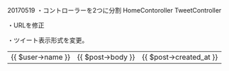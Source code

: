 20170519
・コントローラーを2つに分割
HomeContoroller
TweetController

・URLを修正

・ツイート表示形式を変更。
<table>
  <tr>
    <td>{{ $user->name }}</td>
    <td>{{ $post->body }}</td>
    <td>{{ $post->created_at }}</td>
  </tr>
</table>

